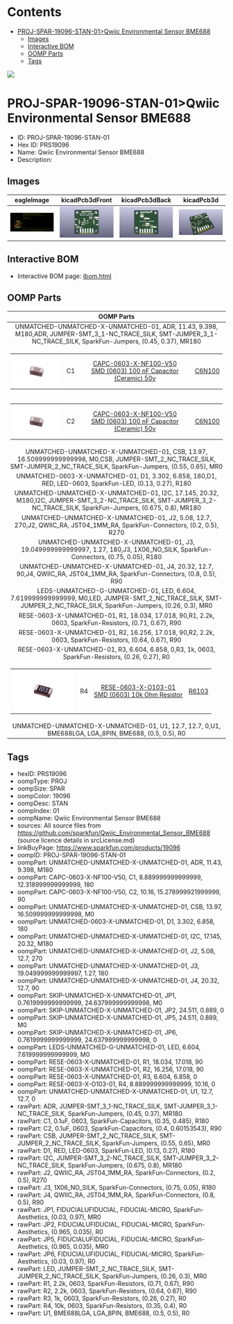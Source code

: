 



Contents
========

* [PROJ-SPAR-19096-STAN-01>Qwiic Environmental Sensor BME688](#proj-spar-19096-stan-01qwiic-environmental-sensor-bme688)
	* [Images](#images)
	* [Interactive BOM](#interactive-bom)
	* [OOMP Parts](#oomp-parts)
	* [Tags](#tags)
  
![][im]
# PROJ-SPAR-19096-STAN-01>Qwiic Environmental Sensor BME688

- ID: PROJ-SPAR-19096-STAN-01
- Hex ID: PRS19096
- Name: Qwiic Environmental Sensor BME688
- Description: 

## Images
  
  

|eagleImage|kicadPcb3dFront|kicadPcb3dBack|kicadPcb3d|
| :---: | :---: | :---: | :---: |
|[![eagleImage](eagleImage_140.png)](eagleImage_600.png)|[![kicadPcb3dFront](kicadPcb3dFront_140.png)](kicadPcb3dFront_600.png)|[![kicadPcb3dBack](kicadPcb3dBack_140.png)](kicadPcb3dBack_600.png)|[![kicadPcb3d](kicadPcb3d_140.png)](kicadPcb3d_600.png)|

## Interactive BOM

- Interactive BOM page: [ibom.html](kicad/bom/ibom.html)

## OOMP Parts
  

|OOMP Parts|
| :---: |
|UNMATCHED-UNMATCHED-X-UNMATCHED-01, ADR, 11.43, 9.398, M180,ADR, JUMPER-SMT_3_1-NC_TRACE_SILK, SMT-JUMPER_3_1-NC_TRACE_SILK, SparkFun-Jumpers, (0.45, 0.37), MR180|
|<table><tr><td>![CAPC-0603-X-NF100-V50](https://raw.githubusercontent.com/oomlout/oomlout_OOMP_parts/main/CAPC-0603-X-NF100-V50/image_140.jpg)</td><td> C1</td><td>[CAPC-0603-X-NF100-V50<br>SMD (0603) 100 nF Capacitor (Ceramic) 50v](https://github.com/oomlout/oomlout_OOMP_parts/tree/main/CAPC-0603-X-NF100-V50/)</td><td>[C6N100](https://github.com/oomlout/oomlout_OOMP_parts/tree/main/CAPC-0603-X-NF100-V50/)</td></tr></table>|
|<table><tr><td>![CAPC-0603-X-NF100-V50](https://raw.githubusercontent.com/oomlout/oomlout_OOMP_parts/main/CAPC-0603-X-NF100-V50/image_140.jpg)</td><td> C2</td><td>[CAPC-0603-X-NF100-V50<br>SMD (0603) 100 nF Capacitor (Ceramic) 50v](https://github.com/oomlout/oomlout_OOMP_parts/tree/main/CAPC-0603-X-NF100-V50/)</td><td>[C6N100](https://github.com/oomlout/oomlout_OOMP_parts/tree/main/CAPC-0603-X-NF100-V50/)</td></tr></table>|
|UNMATCHED-UNMATCHED-X-UNMATCHED-01, CSB, 13.97, 16.509999999999998, M0,CSB, JUMPER-SMT_2_NC_TRACE_SILK, SMT-JUMPER_2_NC_TRACE_SILK, SparkFun-Jumpers, (0.55, 0.65), MR0|
|UNMATCHED-0603-X-UNMATCHED-01, D1, 3.302, 6.858, 180,D1, RED, LED-0603, SparkFun-LED, (0.13, 0.27), R180|
|UNMATCHED-UNMATCHED-X-UNMATCHED-01, I2C, 17.145, 20.32, M180,I2C, JUMPER-SMT_3_2-NC_TRACE_SILK, SMT-JUMPER_3_2-NC_TRACE_SILK, SparkFun-Jumpers, (0.675, 0.8), MR180|
|UNMATCHED-UNMATCHED-X-UNMATCHED-01, J2, 5.08, 12.7, 270,J2, QWIIC_RA, JST04_1MM_RA, SparkFun-Connectors, (0.2, 0.5), R270|
|UNMATCHED-UNMATCHED-X-UNMATCHED-01, J3, 19.049999999999997, 1.27, 180,J3, 1X06_NO_SILK, SparkFun-Connectors, (0.75, 0.05), R180|
|UNMATCHED-UNMATCHED-X-UNMATCHED-01, J4, 20.32, 12.7, 90,J4, QWIIC_RA, JST04_1MM_RA, SparkFun-Connectors, (0.8, 0.5), R90|
|LEDS-UNMATCHED-G-UNMATCHED-01, LED, 6.604, 7.619999999999999, M0,LED, JUMPER-SMT_2_NC_TRACE_SILK, SMT-JUMPER_2_NC_TRACE_SILK, SparkFun-Jumpers, (0.26, 0.3), MR0|
|RESE-0603-X-UNMATCHED-01, R1, 18.034, 17.018, 90,R1, 2.2k, 0603, SparkFun-Resistors, (0.71, 0.67), R90|
|RESE-0603-X-UNMATCHED-01, R2, 16.256, 17.018, 90,R2, 2.2k, 0603, SparkFun-Resistors, (0.64, 0.67), R90|
|RESE-0603-X-UNMATCHED-01, R3, 6.604, 6.858, 0,R3, 1k, 0603, SparkFun-Resistors, (0.26, 0.27), R0|
|<table><tr><td>![RESE-0603-X-O103-01](https://raw.githubusercontent.com/oomlout/oomlout_OOMP_parts/main/RESE-0603-X-O103-01/image_140.jpg)</td><td> R4</td><td>[RESE-0603-X-O103-01<br>SMD (0603) 10k Ohm Resistor](https://github.com/oomlout/oomlout_OOMP_parts/tree/main/RESE-0603-X-O103-01/)</td><td>[R6103](https://github.com/oomlout/oomlout_OOMP_parts/tree/main/RESE-0603-X-O103-01/)</td></tr></table>|
|UNMATCHED-UNMATCHED-X-UNMATCHED-01, U1, 12.7, 12.7, 0,U1, BME688LGA, LGA_8PIN, BME688, (0.5, 0.5), R0|

## Tags

- hexID: PRS19096
- oompType: PROJ
- oompSize: SPAR
- oompColor: 19096
- oompDesc: STAN
- oompIndex: 01
- oompName: Qwiic Environmental Sensor BME688
- sources: All source files from https://github.com/sparkfun/Qwiic_Environmental_Sensor_BME688 (source licence details in srcLicense.md)
- linkBuyPage: https://www.sparkfun.com/products/19096
- oompID: PROJ-SPAR-19096-STAN-01
- oompPart: UNMATCHED-UNMATCHED-X-UNMATCHED-01, ADR, 11.43, 9.398, M180
- oompPart: CAPC-0603-X-NF100-V50, C1, 8.889999999999999, 12.318999999999999, 180
- oompPart: CAPC-0603-X-NF100-V50, C2, 10.16, 15.278999921999999, 90
- oompPart: UNMATCHED-UNMATCHED-X-UNMATCHED-01, CSB, 13.97, 16.509999999999998, M0
- oompPart: UNMATCHED-0603-X-UNMATCHED-01, D1, 3.302, 6.858, 180
- oompPart: UNMATCHED-UNMATCHED-X-UNMATCHED-01, I2C, 17.145, 20.32, M180
- oompPart: UNMATCHED-UNMATCHED-X-UNMATCHED-01, J2, 5.08, 12.7, 270
- oompPart: UNMATCHED-UNMATCHED-X-UNMATCHED-01, J3, 19.049999999999997, 1.27, 180
- oompPart: UNMATCHED-UNMATCHED-X-UNMATCHED-01, J4, 20.32, 12.7, 90
- oompPart: SKIP-UNMATCHED-X-UNMATCHED-01, JP1, 0.7619999999999999, 24.637999999999998, M0
- oompPart: SKIP-UNMATCHED-X-UNMATCHED-01, JP2, 24.511, 0.889, 0
- oompPart: SKIP-UNMATCHED-X-UNMATCHED-01, JP5, 24.511, 0.889, M0
- oompPart: SKIP-UNMATCHED-X-UNMATCHED-01, JP6, 0.7619999999999999, 24.637999999999998, 0
- oompPart: LEDS-UNMATCHED-G-UNMATCHED-01, LED, 6.604, 7.619999999999999, M0
- oompPart: RESE-0603-X-UNMATCHED-01, R1, 18.034, 17.018, 90
- oompPart: RESE-0603-X-UNMATCHED-01, R2, 16.256, 17.018, 90
- oompPart: RESE-0603-X-UNMATCHED-01, R3, 6.604, 6.858, 0
- oompPart: RESE-0603-X-O103-01, R4, 8.889999999999999, 10.16, 0
- oompPart: UNMATCHED-UNMATCHED-X-UNMATCHED-01, U1, 12.7, 12.7, 0
- rawPart: ADR, JUMPER-SMT_3_1-NC_TRACE_SILK, SMT-JUMPER_3_1-NC_TRACE_SILK, SparkFun-Jumpers, (0.45, 0.37), MR180
- rawPart: C1, 0.1uF, 0603, SparkFun-Capacitors, (0.35, 0.485), R180
- rawPart: C2, 0.1uF, 0603, SparkFun-Capacitors, (0.4, 0.60153543), R90
- rawPart: CSB, JUMPER-SMT_2_NC_TRACE_SILK, SMT-JUMPER_2_NC_TRACE_SILK, SparkFun-Jumpers, (0.55, 0.65), MR0
- rawPart: D1, RED, LED-0603, SparkFun-LED, (0.13, 0.27), R180
- rawPart: I2C, JUMPER-SMT_3_2-NC_TRACE_SILK, SMT-JUMPER_3_2-NC_TRACE_SILK, SparkFun-Jumpers, (0.675, 0.8), MR180
- rawPart: J2, QWIIC_RA, JST04_1MM_RA, SparkFun-Connectors, (0.2, 0.5), R270
- rawPart: J3, 1X06_NO_SILK, SparkFun-Connectors, (0.75, 0.05), R180
- rawPart: J4, QWIIC_RA, JST04_1MM_RA, SparkFun-Connectors, (0.8, 0.5), R90
- rawPart: JP1, FIDUCIALUFIDUCIAL, FIDUCIAL-MICRO, SparkFun-Aesthetics, (0.03, 0.97), MR0
- rawPart: JP2, FIDUCIALUFIDUCIAL, FIDUCIAL-MICRO, SparkFun-Aesthetics, (0.965, 0.035), R0
- rawPart: JP5, FIDUCIALUFIDUCIAL, FIDUCIAL-MICRO, SparkFun-Aesthetics, (0.965, 0.035), MR0
- rawPart: JP6, FIDUCIALUFIDUCIAL, FIDUCIAL-MICRO, SparkFun-Aesthetics, (0.03, 0.97), R0
- rawPart: LED, JUMPER-SMT_2_NC_TRACE_SILK, SMT-JUMPER_2_NC_TRACE_SILK, SparkFun-Jumpers, (0.26, 0.3), MR0
- rawPart: R1, 2.2k, 0603, SparkFun-Resistors, (0.71, 0.67), R90
- rawPart: R2, 2.2k, 0603, SparkFun-Resistors, (0.64, 0.67), R90
- rawPart: R3, 1k, 0603, SparkFun-Resistors, (0.26, 0.27), R0
- rawPart: R4, 10k, 0603, SparkFun-Resistors, (0.35, 0.4), R0
- rawPart: U1, BME688LGA, LGA_8PIN, BME688, (0.5, 0.5), R0



[im]: kicadPcb3d_450.png
